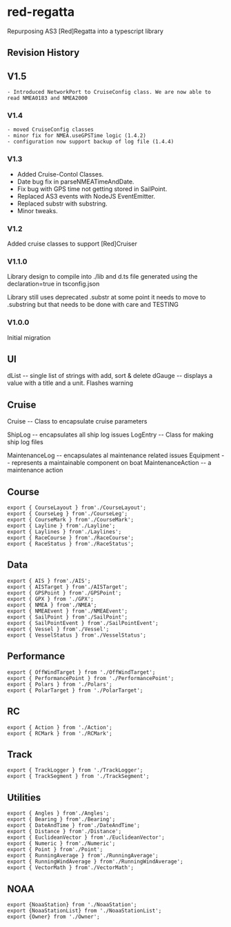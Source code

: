 # red-regatta

Repurposing AS3 [Red]Regatta into a typescript library

## Revision History

## V1.5
    - Introduced NetworkPort to CruiseConfig class. We are now able to read NMEA0183 and NMEA2000

### V1.4

    - moved CruiseConfig classes
    - minor fix for NMEA.useGPSTime logic (1.4.2)
    - configuration now support backup of log file (1.4.4)

### V1.3

- Added Cruise-Contol Classes. 
- Date bug fix in parseNMEATimeAndDate. 
- Fix bug with GPS time not getting stored in SailPoint. 
- Replaced AS3 events with NodeJS EventEmitter. 
- Replaced substr with substring. 
- Minor tweaks.

### V1.2

Added cruise classes to support [Red]Cruiser


### V1.1.0

Library design to compile into ./lib and d.ts file generated using the declaration=true in tsconfig.json

Library still uses deprecated .substr at some point it needs to move to .substring but that needs to be done with care and TESTING

### V1.0.0
Initial migration

## UI

dList -- single list of strings with add, sort & delete
dGauge -- displays a value with a title and a unit. Flashes warning

## Cruise
Cruise -- Class to encapsulate cruise parameters

ShipLog -- encapsulates all ship log issues
LogEntry -- Class for making ship log files

MaintenanceLog -- encapsulates al maintenance related issues
Equipment -- represents a maintainable component on boat
MaintenanceAction -- a maintenance action

## Course

```
export { CourseLayout } from'./CourseLayout';
export { CourseLeg } from'./CourseLeg';
export { CourseMark } from'./CourseMark';
export { Layline } from'./Layline';
export { Laylines } from'./Laylines';
export { RaceCourse } from'./RaceCourse';
export { RaceStatus } from'./RaceStatus';
```

## Data
```
export { AIS } from'./AIS';
export { AISTarget } from'./AISTarget';
export { GPSPoint } from'./GPSPoint';
export { GPX } from './GPX';
export { NMEA } from'./NMEA';
export { NMEAEvent } from'./NMEAEvent';
export { SailPoint } from'./SailPoint';
export { SailPointEvent } from'./SailPointEvent';
export { Vessel } from'./Vessel';
export { VesselStatus } from'./VesselStatus';
```

## Performance
```
export { OffWindTarget } from './OffWindTarget';
export { PerformancePoint } from './PerformancePoint';
export { Polars } from './Polars';
export { PolarTarget } from './PolarTarget';
```

## RC
```
export { Action } from './Action';
export { RCMark } from './RCMark';
```

## Track
```
export { TrackLogger } from './TrackLogger';
export { TrackSegment } from './TrackSegment';
```

## Utilities
```
export { Angles } from'./Angles';
export { Bearing } from'./Bearing';
export { DateAndTime } from'./DateAndTime';
export { Distance } from'./Distance';
export { EuclideanVector } from'./EuclideanVector';
export { Numeric } from'./Numeric';
export { Point } from'./Point';
export { RunningAverage } from'./RunningAverage';
export { RunningWindAverage } from'./RunningWindAverage';
export { VectorMath } from'./VectorMath';
```

## NOAA

```
export {NoaaStation} from './NoaaStation';
export {NoaaStationList} from './NoaaStationList';
export {Owner} from './Owner';

```